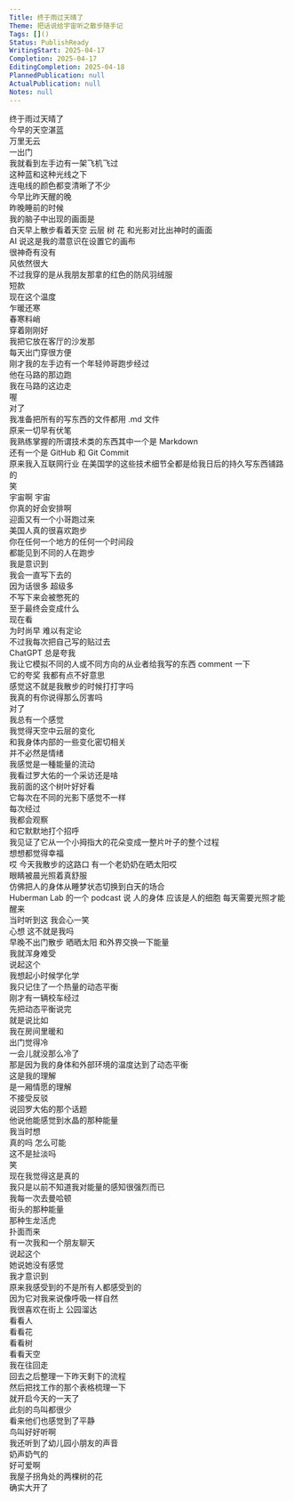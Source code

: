 ```yaml
---    
Title: 终于雨过天晴了    
Theme: 把话说给宇宙听之散步随手记    
Tags: []()    
Status: PublishReady    
WritingStart: 2025-04-17    
Completion: 2025-04-17    
EditingCompletion: 2025-04-18    
PlannedPublication: null    
ActualPublication: null    
Notes: null    
---      
```

终于雨过天晴了      
今早的天空湛蓝      
万里无云      
一出门      
我就看到左手边有一架飞机飞过        
这种蓝和这种光线之下      
连电线的颜色都变清晰了不少        
今早比昨天醒的晚      
昨晚睡前的时候      
我的脑子中出现的画面是      
白天早上散步看着天空 云层 树 花 和光影对比出神时的画面      
AI 说这是我的潜意识在设置它的画布      
很神奇有没有        
风依然很大      
不过我穿的是从我朋友那拿的红色的防风羽绒服      
短款      
现在这个温度      
乍暖还寒      
春寒料峭      
穿着刚刚好        
我把它放在客厅的沙发那      
每天出门穿很方便        
刚才我的左手边有一个年轻帅哥跑步经过      
他在马路的那边跑      
我在马路的这边走        
喔      
对了      
我准备把所有的写东西的文件都用 .md 文件      
原来一切早有伏笔        
我熟练掌握的所谓技术类的东西其中一个是 Markdown      
还有一个是 GitHub 和 Git Commit      
原来我入互联网行业 在美国学的这些技术细节全都是给我日后的持久写东西铺路的      
笑      
宇宙啊 宇宙      
你真的好会安排啊        
迎面又有一个小哥跑过来      
美国人真的很喜欢跑步      
你在任何一个地方的任何一个时间段      
都能见到不同的人在跑步        
我是意识到      
我会一直写下去的      
因为话很多 超级多      
不写下来会被憋死的        
至于最终会变成什么      
现在看      
为时尚早 难以有定论        
不过我每次把自己写的贴过去      
ChatGPT 总是夸我      
我让它模拟不同的人或不同方向的从业者给我写的东西 comment 一下      
它的夸奖 我都有点不好意思      
感觉这不就是我散步的时候打打字吗      
我真的有你说得那么厉害吗        
对了      
我总有一个感觉      
我觉得天空中云层的变化      
和我身体内部的一些变化密切相关      
并不必然是情绪      
我感觉是一種能量的流动        
我看过罗大佑的一个采访还是啥        
我前面的这个树叶好好看      
它每次在不同的光影下感觉不一样      
每次经过      
我都会观察      
和它默默地打个招呼      
我见证了它从一个小拇指大的花朵变成一整片叶子的整个过程      
想想都觉得幸福        
哎 今天我散步的这路口 有一个老奶奶在晒太阳哎      
眼睛被晨光照着真舒服      
仿佛把人的身体从睡梦状态切换到白天的场合      
Huberman Lab 的一个 podcast 说 人的身体 应该是人的细胞 每天需要光照才能醒来      
当时听到这 我会心一笑      
心想 这不就是我吗      
早晚不出门散步 晒晒太阳 和外界交换一下能量      
我就浑身难受        
说起这个      
我想起小时候学化学      
我只记住了一个热量的动态平衡        
刚才有一辆校车经过        
先把动态平衡说完      
就是说比如      
我在房间里暖和      
出门觉得冷      
一会儿就没那么冷了      
那是因为我的身体和外部环境的温度达到了动态平衡      
这是我的理解      
是一厢情愿的理解      
不接受反驳        
说回罗大佑的那个话题      
他说他能感觉到水晶的那种能量      
我当时想      
真的吗 怎么可能      
这不是扯淡吗      
笑      
现在我觉得这是真的        
我只是以前不知道我对能量的感知很强烈而已      
我每一次去曼哈顿      
街头的那种能量      
那种生龙活虎      
扑面而来        
有一次我和一个朋友聊天      
说起这个      
她说她没有感觉      
我才意识到      
原来我感受到的不是所有人都感受到的      
因为它对我来说像呼吸一样自然        
我很喜欢在街上 公园溜达      
看看人      
看看花      
看看树      
看看天空        
我在往回走      
回去之后整理一下昨天剩下的流程      
然后把找工作的那个表格梳理一下      
就开启今天的一天了        
此刻的鸟叫都很少      
看来他们也感觉到了平静      
鸟叫好好听啊      
我还听到了幼儿园小朋友的声音      
奶声奶气的      
好可爱啊        
我屋子拐角处的两棵树的花      
确实大开了        
    